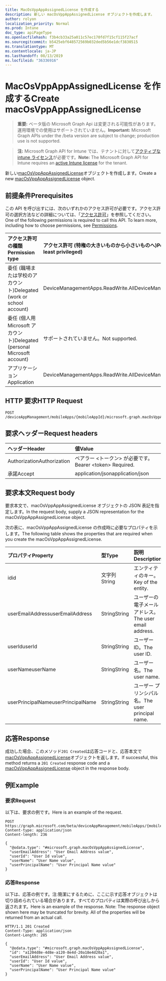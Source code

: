 ```yaml
---
title: MacOsVppAppAssignedLicense を作成する
description: 新しい macOsVppAppAssignedLicense オブジェクトを作成します。
author: rolyon
localization_priority: Normal
ms.prod: Intune
doc_type: apiPageType
ms.openlocfilehash: f3b4cb33a25a011c57ec170fd7f15cf115f27acf
ms.sourcegitcommit: b5425ebf648572569b032ded5b56e1dcf3830515
ms.translationtype: MT
ms.contentlocale: ja-JP
ms.lasthandoff: 08/13/2019
ms.locfileid: "36336916"
---
```

# <a name="create-macosvppappassignedlicense"></a><span data-ttu-id="17134-103">MacOsVppAppAssignedLicense を作成する</span><span class="sxs-lookup"><span data-stu-id="17134-103">Create macOsVppAppAssignedLicense</span></span>

> <span data-ttu-id="17134-104">**重要:** ベータ版の Microsoft Graph Api は変更される可能性があります。運用環境での使用はサポートされていません。</span><span class="sxs-lookup"><span data-stu-id="17134-104">**Important:** Microsoft Graph APIs under the /beta version are subject to change; production use is not supported.</span></span>

> <span data-ttu-id="17134-105">**注:** Microsoft Graph API for Intune では、テナントに対して[アクティブな intune ライセンス](https://go.microsoft.com/fwlink/?linkid=839381)が必要です。</span><span class="sxs-lookup"><span data-stu-id="17134-105">**Note:** The Microsoft Graph API for Intune requires an [active Intune license](https://go.microsoft.com/fwlink/?linkid=839381) for the tenant.</span></span>

<span data-ttu-id="17134-106">新しい[macOsVppAppAssignedLicense](../resources/intune-apps-macosvppappassignedlicense.md)オブジェクトを作成します。</span><span class="sxs-lookup"><span data-stu-id="17134-106">Create a new [macOsVppAppAssignedLicense](../resources/intune-apps-macosvppappassignedlicense.md) object.</span></span>

## <a name="prerequisites"></a><span data-ttu-id="17134-107">前提条件</span><span class="sxs-lookup"><span data-stu-id="17134-107">Prerequisites</span></span>
<span data-ttu-id="17134-p101">この API を呼び出すには、次のいずれかのアクセス許可が必要です。アクセス許可の選択方法などの詳細については、「[アクセス許可](/graph/permissions-reference)」を参照してください。</span><span class="sxs-lookup"><span data-stu-id="17134-p101">One of the following permissions is required to call this API. To learn more, including how to choose permissions, see [Permissions](/graph/permissions-reference).</span></span>

|<span data-ttu-id="17134-110">アクセス許可の種類</span><span class="sxs-lookup"><span data-stu-id="17134-110">Permission type</span></span>|<span data-ttu-id="17134-111">アクセス許可 (特権の大きいものから小さいものへ)</span><span class="sxs-lookup"><span data-stu-id="17134-111">Permissions (from most to least privileged)</span></span>|
|:---|:---|
|<span data-ttu-id="17134-112">委任 (職場または学校のアカウント)</span><span class="sxs-lookup"><span data-stu-id="17134-112">Delegated (work or school account)</span></span>|<span data-ttu-id="17134-113">DeviceManagementApps.ReadWrite.All</span><span class="sxs-lookup"><span data-stu-id="17134-113">DeviceManagementApps.ReadWrite.All</span></span>|
|<span data-ttu-id="17134-114">委任 (個人用 Microsoft アカウント)</span><span class="sxs-lookup"><span data-stu-id="17134-114">Delegated (personal Microsoft account)</span></span>|<span data-ttu-id="17134-115">サポートされていません。</span><span class="sxs-lookup"><span data-stu-id="17134-115">Not supported.</span></span>|
|<span data-ttu-id="17134-116">アプリケーション</span><span class="sxs-lookup"><span data-stu-id="17134-116">Application</span></span>|<span data-ttu-id="17134-117">DeviceManagementApps.ReadWrite.All</span><span class="sxs-lookup"><span data-stu-id="17134-117">DeviceManagementApps.ReadWrite.All</span></span>|

## <a name="http-request"></a><span data-ttu-id="17134-118">HTTP 要求</span><span class="sxs-lookup"><span data-stu-id="17134-118">HTTP Request</span></span>
<!-- {
  "blockType": "ignored"
}
-->
``` http
POST /deviceAppManagement/mobileApps/{mobileAppId}/microsoft.graph.macOsVppApp/assignedLicenses
```

## <a name="request-headers"></a><span data-ttu-id="17134-119">要求ヘッダー</span><span class="sxs-lookup"><span data-stu-id="17134-119">Request headers</span></span>
|<span data-ttu-id="17134-120">ヘッダー</span><span class="sxs-lookup"><span data-stu-id="17134-120">Header</span></span>|<span data-ttu-id="17134-121">値</span><span class="sxs-lookup"><span data-stu-id="17134-121">Value</span></span>|
|:---|:---|
|<span data-ttu-id="17134-122">Authorization</span><span class="sxs-lookup"><span data-stu-id="17134-122">Authorization</span></span>|<span data-ttu-id="17134-123">ベアラー &lt;トークン&gt; が必要です。</span><span class="sxs-lookup"><span data-stu-id="17134-123">Bearer &lt;token&gt; Required.</span></span>|
|<span data-ttu-id="17134-124">承諾</span><span class="sxs-lookup"><span data-stu-id="17134-124">Accept</span></span>|<span data-ttu-id="17134-125">application/json</span><span class="sxs-lookup"><span data-stu-id="17134-125">application/json</span></span>|

## <a name="request-body"></a><span data-ttu-id="17134-126">要求本文</span><span class="sxs-lookup"><span data-stu-id="17134-126">Request body</span></span>
<span data-ttu-id="17134-127">要求本文で、macOsVppAppAssignedLicense オブジェクトの JSON 表記を指定します。</span><span class="sxs-lookup"><span data-stu-id="17134-127">In the request body, supply a JSON representation for the macOsVppAppAssignedLicense object.</span></span>

<span data-ttu-id="17134-128">次の表に、macOsVppAppAssignedLicense の作成時に必要なプロパティを示します。</span><span class="sxs-lookup"><span data-stu-id="17134-128">The following table shows the properties that are required when you create the macOsVppAppAssignedLicense.</span></span>

|<span data-ttu-id="17134-129">プロパティ</span><span class="sxs-lookup"><span data-stu-id="17134-129">Property</span></span>|<span data-ttu-id="17134-130">型</span><span class="sxs-lookup"><span data-stu-id="17134-130">Type</span></span>|<span data-ttu-id="17134-131">説明</span><span class="sxs-lookup"><span data-stu-id="17134-131">Description</span></span>|
|:---|:---|:---|
|<span data-ttu-id="17134-132">id</span><span class="sxs-lookup"><span data-stu-id="17134-132">id</span></span>|<span data-ttu-id="17134-133">文字列</span><span class="sxs-lookup"><span data-stu-id="17134-133">String</span></span>|<span data-ttu-id="17134-134">エンティティのキー。</span><span class="sxs-lookup"><span data-stu-id="17134-134">Key of the entity.</span></span>|
|<span data-ttu-id="17134-135">userEmailAddress</span><span class="sxs-lookup"><span data-stu-id="17134-135">userEmailAddress</span></span>|<span data-ttu-id="17134-136">String</span><span class="sxs-lookup"><span data-stu-id="17134-136">String</span></span>|<span data-ttu-id="17134-137">ユーザーの電子メールアドレス。</span><span class="sxs-lookup"><span data-stu-id="17134-137">The user email address.</span></span>|
|<span data-ttu-id="17134-138">userId</span><span class="sxs-lookup"><span data-stu-id="17134-138">userId</span></span>|<span data-ttu-id="17134-139">String</span><span class="sxs-lookup"><span data-stu-id="17134-139">String</span></span>|<span data-ttu-id="17134-140">ユーザー ID。</span><span class="sxs-lookup"><span data-stu-id="17134-140">The user ID.</span></span>|
|<span data-ttu-id="17134-141">userName</span><span class="sxs-lookup"><span data-stu-id="17134-141">userName</span></span>|<span data-ttu-id="17134-142">String</span><span class="sxs-lookup"><span data-stu-id="17134-142">String</span></span>|<span data-ttu-id="17134-143">ユーザー名。</span><span class="sxs-lookup"><span data-stu-id="17134-143">The user name.</span></span>|
|<span data-ttu-id="17134-144">userPrincipalName</span><span class="sxs-lookup"><span data-stu-id="17134-144">userPrincipalName</span></span>|<span data-ttu-id="17134-145">String</span><span class="sxs-lookup"><span data-stu-id="17134-145">String</span></span>|<span data-ttu-id="17134-146">ユーザー プリンシパル名。</span><span class="sxs-lookup"><span data-stu-id="17134-146">The user principal name.</span></span>|



## <a name="response"></a><span data-ttu-id="17134-147">応答</span><span class="sxs-lookup"><span data-stu-id="17134-147">Response</span></span>
<span data-ttu-id="17134-148">成功した場合、このメソッド`201 Created`は応答コードと、応答本文で[macOsVppAppAssignedLicense](../resources/intune-apps-macosvppappassignedlicense.md)オブジェクトを返します。</span><span class="sxs-lookup"><span data-stu-id="17134-148">If successful, this method returns a `201 Created` response code and a [macOsVppAppAssignedLicense](../resources/intune-apps-macosvppappassignedlicense.md) object in the response body.</span></span>

## <a name="example"></a><span data-ttu-id="17134-149">例</span><span class="sxs-lookup"><span data-stu-id="17134-149">Example</span></span>

### <a name="request"></a><span data-ttu-id="17134-150">要求</span><span class="sxs-lookup"><span data-stu-id="17134-150">Request</span></span>
<span data-ttu-id="17134-151">以下は、要求の例です。</span><span class="sxs-lookup"><span data-stu-id="17134-151">Here is an example of the request.</span></span>
``` http
POST https://graph.microsoft.com/beta/deviceAppManagement/mobileApps/{mobileAppId}/microsoft.graph.macOsVppApp/assignedLicenses
Content-type: application/json
Content-length: 236

{
  "@odata.type": "#microsoft.graph.macOsVppAppAssignedLicense",
  "userEmailAddress": "User Email Address value",
  "userId": "User Id value",
  "userName": "User Name value",
  "userPrincipalName": "User Principal Name value"
}
```

### <a name="response"></a><span data-ttu-id="17134-152">応答</span><span class="sxs-lookup"><span data-stu-id="17134-152">Response</span></span>
<span data-ttu-id="17134-p102">以下は、応答の例です。注:簡潔にするために、ここに示す応答オブジェクトは切り詰められている場合があります。すべてのプロパティは実際の呼び出しから返されます。</span><span class="sxs-lookup"><span data-stu-id="17134-p102">Here is an example of the response. Note: The response object shown here may be truncated for brevity. All of the properties will be returned from an actual call.</span></span>
``` http
HTTP/1.1 201 Created
Content-Type: application/json
Content-Length: 285

{
  "@odata.type": "#microsoft.graph.macOsVppAppAssignedLicense",
  "id": "a1204d8e-4d8e-a120-8e4d-20a18e4d20a1",
  "userEmailAddress": "User Email Address value",
  "userId": "User Id value",
  "userName": "User Name value",
  "userPrincipalName": "User Principal Name value"
}
```






